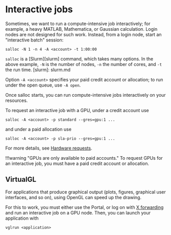 # Interactive jobs

Sometimes, we want to run a compute-intensive job interactively;
for example, a heavy MATLAB, Mathematica, or Gaussian calculation.
Login nodes are not designed for such work.
Instead, from a login node, start an "interactive batch" session:
```
salloc -N 1 -n 4 -A <account> -t 1:00:00
```

`salloc` is a [Slurm][slurm] command, which takes many options.
In the above example, `-N` is the number of nodes,
`-n` the number of cores, and `-t` the run time.
[slurm]: slurm.md

Option `-A <account>` specifies your paid credit account or allocation;
to run under the open queue, use `-A open`. 

Once salloc starts, you can run compute-intensive jobs 
interactively on your resources.

To request an interactive job with a GPU, under a credit account use

```
salloc -A <account> -p standard --gres=gpu:1 ...
```

and under a paid allocation use

```
salloc -A <account> -p sla-prio --gres=gpu:1 ...
```

For more details, see [Hardware requests](hardware-requests.md).

!!!warning "GPUs are only available to paid accounts."
	To request GPUs for an interactive job,
	you must have a paid credit account or allocation.

## VirtualGL

For applications that produce graphical output 
(plots, figures, graphical user interfaces, and so on),
using OpenGL can speed up the drawing.

For this to work, you must either use the Portal,
or log on with [X forwarding](../getting-started/connecting-to-rc.md#x-forwarding)
and run an interactive job on a GPU node.
Then, you can launch your application with 
```
vglrun <application>
```




